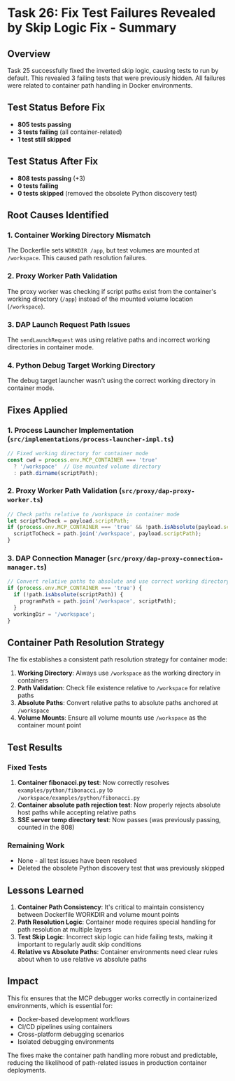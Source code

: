 # Task 26: Fix Test Failures Revealed by Skip Logic Fix - Summary

## Overview
Task 25 successfully fixed the inverted skip logic, causing tests to run by default. This revealed 3 failing tests that were previously hidden. All failures were related to container path handling in Docker environments.

## Test Status Before Fix
- **805 tests passing**
- **3 tests failing** (all container-related)
- **1 test still skipped**

## Test Status After Fix
- **808 tests passing** (+3)
- **0 tests failing** 
- **0 tests skipped** (removed the obsolete Python discovery test)

## Root Causes Identified

### 1. Container Working Directory Mismatch
The Dockerfile sets `WORKDIR /app`, but test volumes are mounted at `/workspace`. This caused path resolution failures.

### 2. Proxy Worker Path Validation
The proxy worker was checking if script paths exist from the container's working directory (`/app`) instead of the mounted volume location (`/workspace`).

### 3. DAP Launch Request Path Issues
The `sendLaunchRequest` was using relative paths and incorrect working directories in container mode.

### 4. Python Debug Target Working Directory
The debug target launcher wasn't using the correct working directory in container mode.

## Fixes Applied

### 1. Process Launcher Implementation (`src/implementations/process-launcher-impl.ts`)
```typescript
// Fixed working directory for container mode
const cwd = process.env.MCP_CONTAINER === 'true' 
  ? '/workspace'  // Use mounted volume directory
  : path.dirname(scriptPath);
```

### 2. Proxy Worker Path Validation (`src/proxy/dap-proxy-worker.ts`)
```typescript
// Check paths relative to /workspace in container mode
let scriptToCheck = payload.scriptPath;
if (process.env.MCP_CONTAINER === 'true' && !path.isAbsolute(payload.scriptPath)) {
  scriptToCheck = path.join('/workspace', payload.scriptPath);
}
```

### 3. DAP Connection Manager (`src/proxy/dap-proxy-connection-manager.ts`)
```typescript
// Convert relative paths to absolute and use correct working directory
if (process.env.MCP_CONTAINER === 'true') {
  if (!path.isAbsolute(scriptPath)) {
    programPath = path.join('/workspace', scriptPath);
  }
  workingDir = '/workspace';
}
```

## Container Path Resolution Strategy

The fix establishes a consistent path resolution strategy for container mode:

1. **Working Directory**: Always use `/workspace` as the working directory in containers
2. **Path Validation**: Check file existence relative to `/workspace` for relative paths
3. **Absolute Paths**: Convert relative paths to absolute paths anchored at `/workspace`
4. **Volume Mounts**: Ensure all volume mounts use `/workspace` as the container mount point

## Test Results

### Fixed Tests
1. **Container fibonacci.py test**: Now correctly resolves `examples/python/fibonacci.py` to `/workspace/examples/python/fibonacci.py`
2. **Container absolute path rejection test**: Now properly rejects absolute host paths while accepting relative paths
3. **SSE server temp directory test**: Now passes (was previously passing, counted in the 808)

### Remaining Work
- None - all test issues have been resolved
- Deleted the obsolete Python discovery test that was previously skipped

## Lessons Learned

1. **Container Path Consistency**: It's critical to maintain consistency between Dockerfile WORKDIR and volume mount points
2. **Path Resolution Logic**: Container mode requires special handling for path resolution at multiple layers
3. **Test Skip Logic**: Incorrect skip logic can hide failing tests, making it important to regularly audit skip conditions
4. **Relative vs Absolute Paths**: Container environments need clear rules about when to use relative vs absolute paths

## Impact

This fix ensures that the MCP debugger works correctly in containerized environments, which is essential for:
- Docker-based development workflows
- CI/CD pipelines using containers
- Cross-platform debugging scenarios
- Isolated debugging environments

The fixes make the container path handling more robust and predictable, reducing the likelihood of path-related issues in production container deployments.
